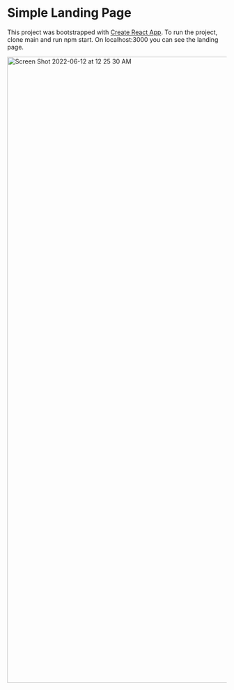 # Simple Landing Page

This project was bootstrapped with [Create React App](https://github.com/facebook/create-react-app).
To run the project, clone main and run npm start. On localhost:3000 you can see the landing page.



<img width="1436" alt="Screen Shot 2022-06-12 at 12 25 30 AM" src="https://user-images.githubusercontent.com/68562756/173222227-556ae4d1-9193-46ad-bc74-c854f80963b8.png">
